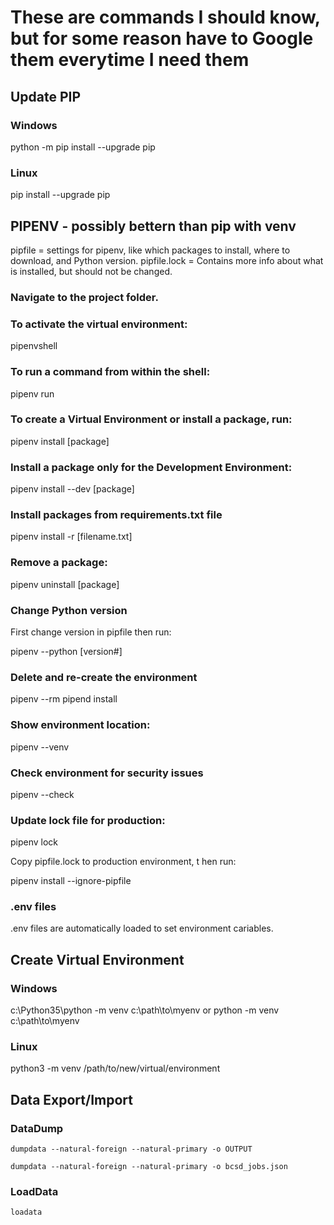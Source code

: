 # These are commands I should know, but for some reason have to Google them everytime I need them

## Update PIP

### Windows

  python -m pip install --upgrade pip

### Linux

  pip install --upgrade pip

## PIPENV - possibly bettern than pip with venv
pipfile = settings for pipenv, like which packages to install, where to download, and Python version.
pipfile.lock = Contains more info about what is installed, but should not be changed. 

### Navigate to the project folder.

### To activate the virtual environment:
  pipenvshell

### To run a command from within the shell:
 
  pipenv run

### To create a Virtual Environment or install a package, run:

  pipenv install [package]

### Install a package only for the Development Environment:

  pipenv install --dev [package]

### Install packages from requirements.txt file

  pipenv install -r [filename.txt]

### Remove a package:

  pipenv uninstall [package]

### Change Python version

First change version in pipfile then run:

  pipenv --python [version#]

### Delete and re-create the environment

  pipenv --rm
  pipend install

### Show environment location:

  pipenv --venv

### Check environment for security issues
  pipenv --check

### Update lock file for production:

  pipenv lock
  
Copy pipfile.lock to production environment, t hen run:
  
  pipenv install --ignore-pipfile

### .env files
  
.env files are automatically loaded to set environment cariables.


## Create Virtual Environment

### Windows

  c:\Python35\python -m venv c:\path\to\myenv
  or
  python -m venv c:\path\to\myenv
  
### Linux

  python3 -m venv /path/to/new/virtual/environment

## Data Export/Import
### DataDump
~~~
dumpdata --natural-foreign --natural-primary -o OUTPUT
~~~
~~~
dumpdata --natural-foreign --natural-primary -o bcsd_jobs.json
~~~
### LoadData
~~~
loadata
~~~
